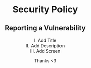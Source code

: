 <div align=center>
  
# Security Policy

## Reporting a Vulnerability

I. Add Title</br>
II. Add Description</br>
III. Add Screen</br>

Thanks <3</br>
</div>
